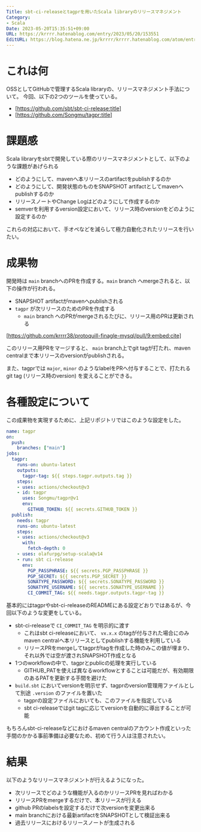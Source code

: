 ```yaml
---
Title: sbt-ci-releaseとtagprを用いたScala libraryのリリースマネジメント
Category:
- Scala
Date: 2023-05-20T15:35:51+09:00
URL: https://krrrr.hatenablog.com/entry/2023/05/20/153551
EditURL: https://blog.hatena.ne.jp/krrrr/krrrr.hatenablog.com/atom/entry/820878482934118669
---
```


# これは何

OSSとしてGitHubで管理するScala libraryの、リリースマネジメント手法について。
今回、以下の2つのツールを使っている。

- [https://github.com/sbt/sbt-ci-release:title]
- [https://github.com/Songmu/tagpr:title]


<!-- more -->

# 課題感

Scala libraryをsbtで開発している際のリリースマネジメントとして、以下のような課題があげられる

- どのようにして、mavenへ本リリースのartifactをpublishするのか
- どのようにして、開発状態のものをSNAPSHOT artifactとしてmavenへpublishするのか
- リリースノートやChange Logはどのようにして作成するのか
- semverを利用するversion設定において、リリース時のversionをどのように設定するのか

これらの対応において、手オペなどを減らして極力自動化されたリリースを行いたい。

# 成果物

開発時は `main` branchへのPRを作成する。`main` branch へmergeされると、以下の操作が行われる。

- SNAPSHOT artifactがmavenへpublishされる
- `tagpr` が次リリースのためのPRを作成する
  - `main` branch へのPRがmergeされるたびに、リリース用のPRは更新される

[https://github.com/krrrr38/protoquill-finagle-mysql/pull/9:embed:cite]

このリリース用PRをマージすると、 `main` branch上でgit tagが打たれ、maven centralまで本リリースのversionがpublishされる。

また、tagprでは `major`, `minor` のようなlabelをPRへ付与することで、打たれるgit tag (リリース時のversion) を変えることができる。

# 各種設定について

この成果物を実現するために、上記リポジトリではこのような設定をした。

```yaml
name: tagpr
on:
  push:
    branches: ["main"]
jobs:
  tagpr:
    runs-on: ubuntu-latest
    outputs:
      tagpr-tag: ${{ steps.tagpr.outputs.tag }}
    steps:
    - uses: actions/checkout@v3
    - id: tagpr
      uses: Songmu/tagpr@v1
      env:
        GITHUB_TOKEN: ${{ secrets.GITHUB_TOKEN }}
  publish:
    needs: tagpr
    runs-on: ubuntu-latest
    steps:
    - uses: actions/checkout@v3
      with:
        fetch-depth: 0
    - uses: olafurpg/setup-scala@v14
    - run: sbt ci-release
      env:
        PGP_PASSPHRASE: ${{ secrets.PGP_PASSPHRASE }}
        PGP_SECRET: ${{ secrets.PGP_SECRET }}
        SONATYPE_PASSWORD: ${{ secrets.SONATYPE_PASSWORD }}
        SONATYPE_USERNAME: ${{ secrets.SONATYPE_USERNAME }}
        CI_COMMIT_TAG: ${{ needs.tagpr.outputs.tagpr-tag }}
```

基本的にはtagprやsbt-ci-releaseのREADMEにある設定どおりではあるが、今回以下のような変更をしている。

- sbt-ci-releaseで `CI_COMMIT_TAG` を明示的に渡す
  - これはsbt ci-releaseにおいて、 `vx.x.x` のtagが付与された場合にのみmaven centralへ本リリースとしてpublishする機能を利用している
  - リリースPRをmergeしてtagprがtagを作成した時のみこの値が埋まり、それ以外では空が渡されSNAPSHOT作成となる
- 1つのworkflowの中で、tagprとpublicの処理を実行している
  - GITHUB_PATを使えば異なるworkflowとすることは可能だが、有効期限のあるPATを更新する手間を避けた
- `build.sbt` においてversionを明示せず、tagprのversion管理用ファイルとして別途 `.version` のファイルを置いた
  - tagprの設定ファイルにおいても、このファイルを指定している
  - sbt ci-releaseではgit tagに応じてversionを自動的に導出することが可能

もちろんsbt-ci-releaseなどにおけるmaven centralのアカウント作成といった手間のかかる事前準備は必要なため、初めて行う人は注意されたい。

# 結果

以下のようなリリースマネジメントが行えるようになった。

- 次リリースでどのような機能が入るのかリリースPRを見ればわかる
- リリースPRをmergeするだけで、本リリースが行える
- github PRのlabelsを設定するだけで次versionを変更出来る
- main branchにおける最新artifactをSNAPSHOTとして検証出来る
- 過去リリースにおけるリリースノートが生成される


